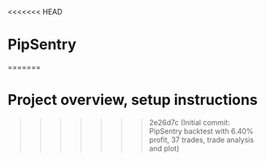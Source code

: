 <<<<<<< HEAD
# PipSentry
=======
# Project overview, setup instructions
>>>>>>> 2e26d7c (Initial commit: PipSentry backtest with 6.40% profit, 37 trades, trade analysis and plot)
